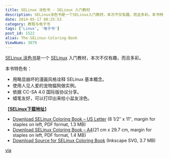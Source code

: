 ```yaml
---
title: SELinux 涂色书 - SELinux 入门教材
description: SELinux涂色书是一个SELinux入门教材，本次不仅有趣，而且多彩。本书特色有：用略显崩坏的漫画风格诠释SELinux基本概念。使用人见人爱的宠物猫狗做实例。依据CC-SA4.0国际版协议分享。蜡笔友好，可以打印出来给小盆友涂色。【SELinux下载地址】DownloadSELinuxColoringBook
date: 2014-05-17 08:25:53
category: 教程与电子书
tags: ['Linux', '电子书']
post_id: 1522
alias: The-SELinux-Coloring-Book
ViewNums: 3079
---
```


[SELinux 涂色书](/blog/the-selinux-coloring-book)是一个 [SELinux](/blog/the-selinux-coloring-book) 入门教材，本次不仅有趣，而且多彩。

本书特色有：

* 用略显崩坏的漫画风格诠释 SELinux 基本概念。
* 使用人见人爱的宠物猫狗做实例。
* 依据 CC-SA 4.0 国际版协议分享。
* 蜡笔友好，可以打印出来给小盆友涂色。

【[**SELinux下载地址**](/blog/the-selinux-coloring-book)】

* [Download SELinux Coloring Book – US Letter](http://people.redhat.com/duffy/selinux/selinux-coloring-book_USLetter-Stapled.pdf) (8 1/2″ x 11″, margin for staples on left, PDF format, 1.3 MB)
* [Download SELinux Coloring Book – A4](http://people.redhat.com/duffy/selinux/selinux-coloring-book_A4-Stapled.pdf)(21 cm x 29.7 cm, margin for staples on left, PDF format, 1.4 MB)
* [Download Source for SELinux Coloring Book](http://people.redhat.com/duffy/selinux/selinux-coloring-book_source.svg) (Inkscape SVG, 3.7 MB)

[via](http://blog.linuxgrrl.com/2014/04/16/the-selinux-coloring-book/)

